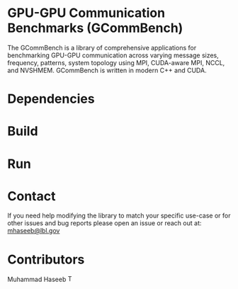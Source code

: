 # GPU-GPU Communication Benchmarks (GCommBench)
The GCommBench is a library of comprehensive applications for benchmarking GPU-GPU communication across varying message sizes, frequency, patterns, system topology using MPI, CUDA-aware MPI, NCCL, and NVSHMEM. GCommBench is written in modern C++ and CUDA.

# Dependencies
# Build

# Run

# Contact
If you need help modifying the library to match your specific use-case or for other issues and bug reports please open an issue or reach out at: mhaseeb@lbl.gov

# Contributors
Muhammad Haseeb <a href="https://github.com/mhaseeb123"><img alt="Twitter" src="https://img.shields.io/badge/Twitter-1DA1F2?style=for-the-badge&logo=twitter&logoColor=white" height=15>
